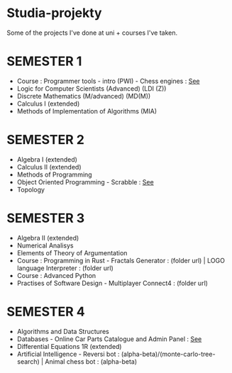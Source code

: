 # Studia-projekty
Some of the projects I've done at uni + courses I've taken.

 # SEMESTER 1
 - Course : Programmer tools - intro (PWI) - Chess engines : [See](https://github.com/LKRenjoyer/Chess_Arena_PWI_23/tree/newmain/turbo_engine)
 - Logic for Computer Scientists (Advanced) (LDI (Z))
 - Discrete Mathematics (M/advanced) (MD(M))
 - Calculus I (extended)
 - Methods of Implementation of Algorithms (MIA)

# SEMESTER 2
- Algebra I (extended)
- Calculus II (extended)
- Methods of Programming
- Object Oriented Programming - Scrabble : [See](python-scrabble)
- Topology

# SEMESTER 3 
- Algebra II (extended)
- Numerical Analisys
- Elements of Theory of Argumentation
- Course : Programming in Rust - Fractals Generator : (folder url) | LOGO language Interpreter : (folder url)
- Course : Advanced Python
- Practises of Software Design - Multiplayer Connect4 : (folder url)

# SEMESTER 4
- Algorithms and Data Structures
- Databases - Online Car Parts Catalogue and Admin Panel : [See](https://github.com/ii-bazy/bazy-danych-2025-projekt-carparts/tree/main)
- Differential Equations 1R (extended)
- Artificial Intelligence - Reversi bot : (alpha-beta)/(monte-carlo-tree-search) | Animal chess bot : (alpha-beta)
